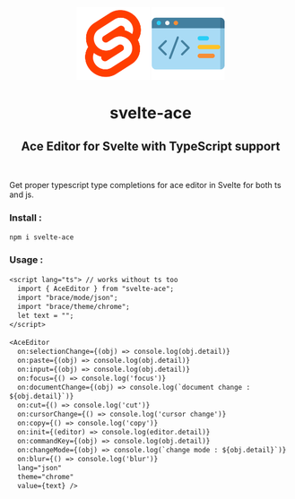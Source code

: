 <p align="center">
  <img src="assets/svelte-icon.png" height="130px">
  <img src="assets/code-icon.png" height="130px">
</p>
<h1 align="center">svelte-ace</h1>
<h2 align="center">Ace Editor for Svelte with TypeScript support</h2>
<br>

Get proper typescript type completions for ace editor in Svelte for both ts and js.

### Install :

```
npm i svelte-ace
```

### Usage :

```svelte
<script lang="ts"> // works without ts too
  import { AceEditor } from "svelte-ace";
  import "brace/mode/json";
  import "brace/theme/chrome";
  let text = "";
</script>

<AceEditor
  on:selectionChange={(obj) => console.log(obj.detail)}
  on:paste={(obj) => console.log(obj.detail)}
  on:input={(obj) => console.log(obj.detail)}
  on:focus={() => console.log('focus')}
  on:documentChange={(obj) => console.log(`document change : ${obj.detail}`)}
  on:cut={() => console.log('cut')}
  on:cursorChange={() => console.log('cursor change')}
  on:copy={() => console.log('copy')}
  on:init={(editor) => console.log(editor.detail)}
  on:commandKey={(obj) => console.log(obj.detail)}
  on:changeMode={(obj) => console.log(`change mode : ${obj.detail}`)}
  on:blur={() => console.log('blur')}
  lang="json"
  theme="chrome"
  value={text} />

```
